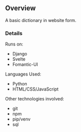 ## Overview

A basic dictionary in website form.

### Details

Runs on:
- Django
- Svelte
- Fomantic-UI

Languages Used:
- Python
- HTML/CSS/JavaScript

Other technologies involved:
- git
- npm
- pip/venv
- sql